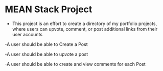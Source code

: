 # MEAN Stack Project

- This project is an effort to create a directory of my portfolio projects, where users can upvote, comment, or post additional links from their user accounts

-A user should be able to Create a Post

-A user should be able to upvote a post

-A user should be able to create and view comments for each Post
